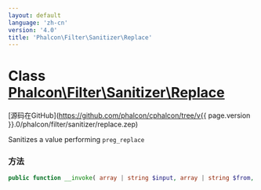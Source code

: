 ```yaml
---
layout: default
language: 'zh-cn'
version: '4.0'
title: 'Phalcon\Filter\Sanitizer\Replace'
---
```

# Class [Phalcon\Filter\Sanitizer\Replace](Phalcon_Filter_Sanitizer_Replace)

[源码在GitHub](https://github.com/phalcon/cphalcon/tree/v{{ page.version }}.0/phalcon/filter/sanitizer/replace.zep)

Sanitizes a value performing `preg_replace`

### 方法

```php
public function __invoke( array | string $input, array | string $from, array | string $to ): mixed
```